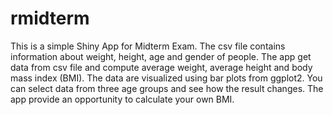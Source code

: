 # rmidterm
 This is a simple Shiny App for Midterm Exam.
 The csv file contains information about weight, height, age and gender of people.
 The app get data from csv file and compute average weight, average height and body mass index (BMI).
 The data are visualized using bar plots from ggplot2.
 You can select data from three age groups and see how the result changes.
 The app provide an opportunity to calculate your own BMI.
